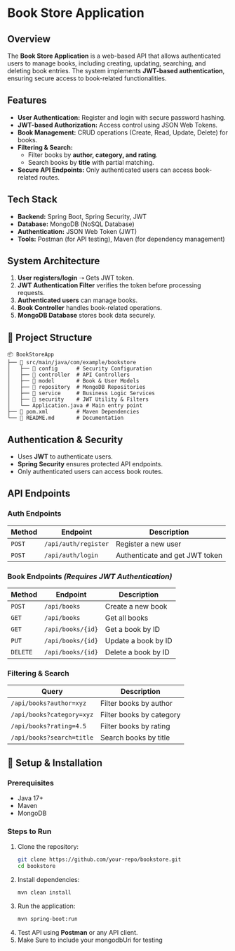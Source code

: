 # Book Store Application

##  Overview
The **Book Store Application** is a web-based API that allows authenticated users to manage books, including creating, updating, searching, and deleting book entries. The system implements **JWT-based authentication**, ensuring secure access to book-related functionalities.

##  Features
- **User Authentication:** Register and login with secure password hashing.
- **JWT-based Authorization:** Access control using JSON Web Tokens.
- **Book Management:** CRUD operations (Create, Read, Update, Delete) for books.
- **Filtering & Search:**
  - Filter books by **author, category, and rating**.
  - Search books by **title** with partial matching.
- **Secure API Endpoints:** Only authenticated users can access book-related routes.

##  Tech Stack
- **Backend:** Spring Boot, Spring Security, JWT
- **Database:** MongoDB (NoSQL Database)
- **Authentication:** JSON Web Token (JWT)
- **Tools:** Postman (for API testing), Maven (for dependency management)

##  System Architecture
1. **User registers/login** ➝ Gets JWT token.
2. **JWT Authentication Filter** verifies the token before processing requests.
3. **Authenticated users** can manage books.
4. **Book Controller** handles book-related operations.
5. **MongoDB Database** stores book data securely.

## 📂 Project Structure
```
📦 BookStoreApp
├── 📁 src/main/java/com/example/bookstore
│   ├── 📂 config      # Security Configuration
│   ├── 📂 controller  # API Controllers
│   ├── 📂 model       # Book & User Models
│   ├── 📂 repository  # MongoDB Repositories
│   ├── 📂 service     # Business Logic Services
│   ├── 📂 security    # JWT Utility & Filters
│   └── Application.java # Main entry point
├── 📄 pom.xml         # Maven Dependencies
└── 📄 README.md       # Documentation
```

##  Authentication & Security
- Uses **JWT** to authenticate users.
- **Spring Security** ensures protected API endpoints.
- Only authenticated users can access book routes.

##  API Endpoints
### **Auth Endpoints**
| Method | Endpoint | Description |
|--------|------------|----------------|
| `POST` | `/api/auth/register` | Register a new user |
| `POST` | `/api/auth/login` | Authenticate and get JWT token |

### **Book Endpoints** *(Requires JWT Authentication)*
| Method | Endpoint | Description |
|--------|------------|----------------|
| `POST` | `/api/books` | Create a new book |
| `GET` | `/api/books` | Get all books |
| `GET` | `/api/books/{id}` | Get a book by ID |
| `PUT` | `/api/books/{id}` | Update a book by ID |
| `DELETE` | `/api/books/{id}` | Delete a book by ID |

### **Filtering & Search**
| Query | Description |
|----------------------|-------------------------------|
| `/api/books?author=xyz` | Filter books by author |
| `/api/books?category=xyz` | Filter books by category |
| `/api/books?rating=4.5` | Filter books by rating |
| `/api/books?search=title` | Search books by title |

## 🔧 Setup & Installation
### **Prerequisites**
- Java 17+
- Maven
- MongoDB

### **Steps to Run**
1. Clone the repository:
   ```sh
   git clone https://github.com/your-repo/bookstore.git
   cd bookstore
   ```
2. Install dependencies:
   ```sh
   mvn clean install
   ```
3. Run the application:
   ```sh
   mvn spring-boot:run
   ```
4. Test API using **Postman** or any API client.
5. Make Sure to include your mongodbUri for testing




